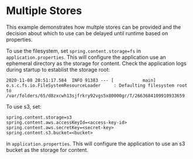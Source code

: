 # Multiple Stores

This example demonstrates how multple stores can be provided and the decision about which to use can be delayed until runtime based on properties.

To use the filesystem, set `spring.content.storage=fs` in `application.properties`.  This will configure the application use an ephemeral directory as the storage for content.  Check the application logs during startup to establist the storage root: 

```
2020-11-08 20:51:17.584  INFO 91383 --- [           main] o.s.c.fs.io.FileSystemResourceLoader     : Defaulting filesystem root to /var/folders/65/d8zxcwh13sjfrkry92vgs5x80000gr/T/2663684109910933659
``` 

To use s3, set:

```
spring.content.storage=s3
spring.content.aws.accessKeyId=<access-key-id>
spring.content.aws.secretKey=<secret-key>
spring.content.s3.bucket=<bucket>
```

in `application.properties`.  This will configure the application to use an s3 bucket as the storage for content.